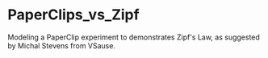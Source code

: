 # PaperClips_vs_Zipf
Modeling a PaperClip experiment to demonstrates Zipf's Law, as suggested by Michal Stevens from VSause.
